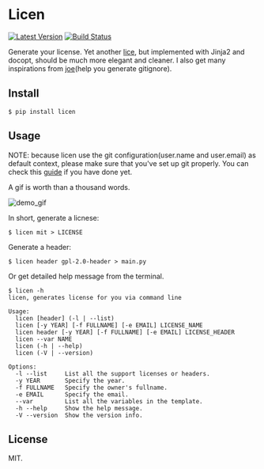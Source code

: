 # Licen
[![Latest Version][1]][2]
[![Build Status][3]][4]

Generate your license. Yet another [lice][5], but implemented with Jinja2 and
docopt, should be much more elegant and cleaner. I also get many inspirations
from [joe][6](help you generate gitignore).

## Install

    $ pip install licen

## Usage

NOTE: because licen use the git configuration(user.name and user.email) as
default context, please make sure that you've set up git properly. You can
check this [guide][] if you have done yet.

A gif is worth than a thousand words.

![demo_gif][gif]

In short, generate a licnese:

    $ licen mit > LICENSE

Generate a header:

    $ licen header gpl-2.0-header > main.py

Or get detailed help message from the terminal.

    $ licen -h
    licen, generates license for you via command line

    Usage:
      licen [header] (-l | --list)
      licen [-y YEAR] [-f FULLNAME] [-e EMAIL] LICENSE_NAME
      licen header [-y YEAR] [-f FULLNAME] [-e EMAIL] LICENSE_HEADER
      licen --var NAME
      licen (-h | --help)
      licen (-V | --version)

    Options:
      -l --list     List all the support licenses or headers.
      -y YEAR       Specify the year.
      -f FULLNAME   Specify the owner's fullname.
      -e EMAIL      Specify the email.
      --var         List all the variables in the template.
      -h --help     Show the help message.
      -V --version  Show the version info.

## License

MIT.


[1]: http://img.shields.io/pypi/v/licen.svg
[2]: https://pypi.python.org/pypi/licen
[3]: https://travis-ci.org/lord63/licen.svg
[4]: https://travis-ci.org/lord63/licen
[5]: https://github.com/licenses/lice
[6]: https://github.com/karan/joe
[guide]: https://help.github.com/articles/set-up-git/
[gif]: https://github.com/lord63/licen/blob/master/licen_demo.gif
